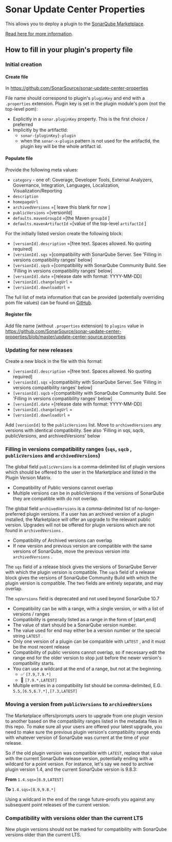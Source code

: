 # Sonar Update Center Properties

This allows you to deploy a plugin to the [SonarQube Marketplace](https://docs.sonarqube.org/latest/instance-administration/marketplace/).

[Read here for more information](https://community.sonarsource.com/t/deploying-to-the-marketplace/35236).


## How to fill in your plugin's property file

### Initial creation

#### Create file

In https://github.com/SonarSource/sonar-update-center-properties

File name should correspond to plugin's `pluginKey` and end with a `.properties` extension. Plugin key is set in the plugin module's pom (not the top-level pom):

* Explicitly in a `sonar.pluginKey` property. This is the first choice / preferred
* Implicitly by the artifactId:
  * `sonar-{pluginKey}-plugin`
  * when the `sonar-x-plugin` pattern is not used for the artifactId, the plugin key will be the whole artifact id.

#### Populate file

Provide the following meta values:

* `category` - one of: Coverage, Developer Tools, External Analyzers, Governance, Integration, Languages, Localization, Visualization/Reporting
* `description`
* `homepageUrl`
* `archivedVersions` =[ leave this blank for now ]
* `publicVersions` =[versionId]
* `defaults.mavenGroupId` =[the Maven `groupId` ]
* `defaults.mavenArtifactId` =[value of the top-level `artifactId` ]

For the initially listed version create the following block:

* `[versionId].description` =[free text. Spaces allowed. No quoting required]
* `[versionId].sqs` =[compatibility with SonarQube Server. See 'Filling in versions compatibility ranges' below]
* `[versionId].sqcb` =[compatibility with SonarQube Community Build. See 'Filling in versions compatibility ranges' below]
* `[versionId].date` =[release date with format: YYYY-MM-DD]
* `[versionId].changelogUrl` =
* `[versionId].downloadUrl` =

The full list of meta information that can be provided (potentially overriding pom file values) can be found on [GitHub](https://github.com/SonarSource/sonar-update-center/blob/master/sonar-update-center-common/src/main/java/org/sonar/updatecenter/common/Plugin.java#L154).

#### Register file

Add file name (without `.properties` extension) to `plugins` value in https://github.com/SonarSource/sonar-update-center-properties/blob/master/update-center-source.properties

### Updating for new releases

Create a new block in the file with this format:

* `[versionId].description` =[free text. Spaces allowed. No quoting required]
* `[versionId].sqs` =[compatibility with SonarQube Server. See 'Filling in versions compatibility ranges' below]
* `[versionId].sqcb` =[compatibility with SonarQube Community Build. See 'Filling in versions compatibility ranges' below]
* `[versionId].date` =[release date with format: YYYY-MM-DD]
* `[versionId].changelogUrl` =
* `[versionId].downloadUrl` =

Add `[versionId]` to the `publicVersions` list. Move to `archivedVersions` any versions with identical compatibility. See also 'Filling in sqs, sqcb, publicVersions, and archivedVersions' below

### Filling in versions compatibility ranges (`sqs`, `sqcb` , `publicVersions` and `archivedVersions`)

The global field `publicVersions` is a comma-delimited list of plugin versions which should be offered to the user in the Marketplace and listed in the Plugin Version Matrix.

* Compatibility of Public versions cannot overlap
* Multiple versions can be in publicVersions if the versions of SonarQube they are compatible with do not overlap.

The global field `archivedVersions` is a comma-delimited list of no-longer-preferred plugin versions. If a user has an archived version of a plugin installed, the Marketplace will offer an upgrade to the relevant public version. Upgrades will not be offered for plugin versions which are not found in `archivedVersions` .

* Compatibility of Archived versions can overlap
* If new version and previous version are compatible with the same versions of SonarQube, move the previous version into `archivedVersions` .

The `sqs` field of a release block gives the versions of SonarQube Server with which the plugin version is compatible. 
The `sqcb` field of a release block gives the versions of SonarQube Community Build with which the plugin version is compatible. 
The two fields are entirely separate, and may overlap. 

The `sqVersions` field is deprecated and not used beyond SonarQube 10.7

* Compatibility can be with a range, with a single version, or with a list of versions / ranges
* Compatibility is generally listed as a range in the form of [start,end]
* The value of start should be a SonarQube version number.
* The value used for end may either be a version number or the special string `LATEST` .
* Only one version of a plugin can be compatible with `LATEST` , and it must be the most recent release
* Compatibility of public versions cannot overlap, so if necessary edit the range end for the older version to stop just before the newer version's compatibility starts.
* You can use a wildcard at the end of a range, but not at the beginning.
  * :white_check_mark:  `[7.9,7.9.*]`
  * :no_entry_sign: `[7.9.*,LATEST]`
* Multiple entries in a compatibility list should be comma-delimited, E.G. `5.5,[6.5,6.7.*],[7.3,LATEST]`

### Moving a version from `publicVersions` to `archivedVersions`
The Marketplace offers/prompts users to upgrade from one plugin version to another based on the compatibility ranges listed in the metadata files in this repo. To make sure all your users are offered your latest upgrade, you need to make sure the previous plugin version's compatibility range ends with whatever version of SonarQube was current at the time of your release. 

So if the old plugin version was compatible with `LATEST`, replace that value with the current SonarQube release version, potentially ending with a wildcard for a point version. For instance, let's say we need to archive plugin version 1.4, and the current SonarQube version is 9.8.3:

**From**
`1.4.sqs=[8.9,LATEST]`

**To**
`1.4.sqs=[8.9,9.8.*]`

Using a wildcard in the end of the range future-proofs you against any subsequent point releases of the current version.

### Compatibility with versions older than the current LTS
New plugin versions should not be marked for compatibility with SonarQube versions older than the current LTS. 
